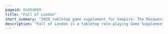 ```yaml
---
pageid: 65484069
title: "Fall of London"
short_summary: "2020 tabletop game supplement for Vampire: The Masquerade"
description: "Fall of London is a tabletop role-playing Game Supplement published by modiphius Entertainment in March 2020 for Use with the fifth Edition of the Game vampire the Masquerade and is Part of the larger Series World of Darkness. Players take the Roles of Vampires who wake up in London in 2012 after having been unconscious since the 1940s and who are sent on a Job to acquire five Artifacts around the City while Vampire Hunters from the second Inquisition prepare a secret Attack."
---
```

